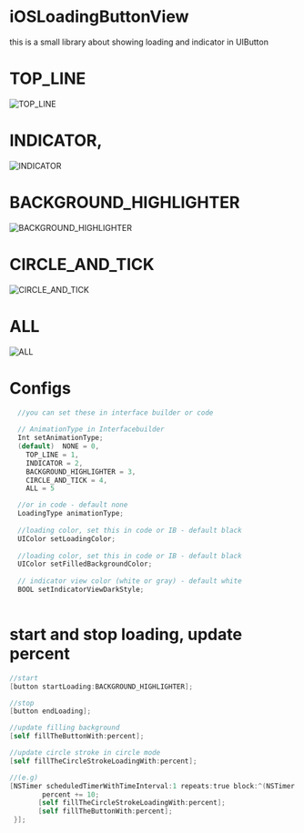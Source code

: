 # iOSLoadingButtonView
this is a small library about showing loading and indicator in UIButton

# TOP_LINE
![TOP_LINE](https://cdn.rawgit.com/farshadjahanmanesh/iOSLoadingButtonView/0056f06b/loadingButton/examples/__uberLike.gif)

# INDICATOR,
![INDICATOR](https://cdn.rawgit.com/farshadjahanmanesh/iOSLoadingButtonView/0056f06b/loadingButton/examples/__indicatorViewEx.gif)

# BACKGROUND_HIGHLIGHTER
![BACKGROUND_HIGHLIGHTER](https://cdn.rawgit.com/farshadjahanmanesh/iOSLoadingButtonView/0056f06b/loadingButton/examples/__fillngEx.gif)

# CIRCLE_AND_TICK
![CIRCLE_AND_TICK](https://cdn.rawgit.com/farshadjahanmanesh/iOSLoadingButtonView/0056f06b/loadingButton/examples/__circleEx.gif)

# ALL
![ALL](https://cdn.rawgit.com/farshadjahanmanesh/iOSLoadingButtonView/0056f06b/loadingButton/examples/__allInOneEx.gif)



# Configs
```swift
  //you can set these in interface builder or code
   
  // AnimationType in Interfacebuilder
  Int setAnimationType;
  (default)  NONE = 0,
    TOP_LINE = 1,
    INDICATOR = 2,
    BACKGROUND_HIGHLIGHTER = 3,
    CIRCLE_AND_TICK = 4,
    ALL = 5

  //or in code - default none
  LoadingType animationType;
  
  //loading color, set this in code or IB - default black
  UIColor setLoadingColor;
  
  //loading color, set this in code or IB - default black
  UIColor setFilledBackgroundColor;
  
  // indicator view color (white or gray) - default white
  BOOL setIndicatorViewDarkStyle;
  
```

# start and stop loading, update percent
```objective-c
//start
[button startLoading:BACKGROUND_HIGHLIGHTER];

//stop
[button endLoading];

//update filling background 
[self fillTheButtonWith:percent];

//update circle stroke in circle mode
[self fillTheCircleStrokeLoadingWith:percent];

//(e.g)
[NSTimer scheduledTimerWithTimeInterval:1 repeats:true block:^(NSTimer * _Nonnull timer) {
        percent += 10;
       [self fillTheCircleStrokeLoadingWith:percent];
       [self fillTheButtonWith:percent];
 }];
```



